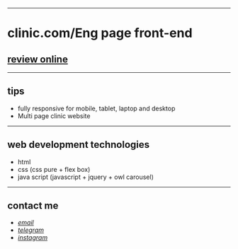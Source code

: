 
---

# clinic.com/Eng page front-end
## [review online](https://mohammad-zeynaly.github.io/clinic-website/)

---
## tips

* fully responsive for mobile, tablet, laptop and desktop
* Multi page clinic website

---
## web development technologies
* html 
* css (css pure + flex box)
* java script (javascript + jquery + owl carousel)
---
## contact me
* *[email](mailto:051.mhmdzynaly977@gmail.com)*
* *[telegram](https://t.me/zeynali2003/)*
* *[instagram](https://instagram.com/zeynali2003/)*

